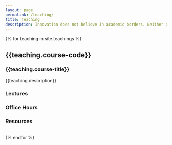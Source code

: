 ```yaml
---
layout: page
permalink: /teaching/
title: Teaching
description: Innovation does not believe in academic borders. Neither do we! We use insights and methodologies from a variety of scientific and technological domains to meet our objectives.
---
```


<section id="why">
    <div class="container">

{% for teaching in site.teachings %}
    <div class="row">
        <div class="col-lg-8 col-md-12 text-left">
            <h2><b>{{teaching.course-code}}</b></h2>
            <h3>{{teaching.course-title}}</h3>
            <p>{{teaching.description}}</p>
        </div>
        <div class="col-lg-4 col-md-12 text-left">
            <h3>Lectures</h3>
            <h3>Office Hours</h3>
            <h3>Resources</h3>
        </div>            
    </div>
{% endfor %}
    

</div>

</section>
